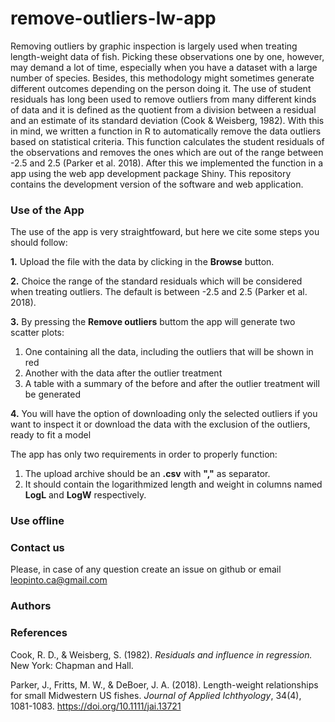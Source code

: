 # remove-outliers-lw-app
Removing outliers by graphic inspection is largely used when treating length-weight data of fish. Picking these observations one by one, however, may demand a lot of time, especially when you have a dataset with a large number of species. Besides, this methodology might sometimes generate different outcomes depending on the person doing it. The use of student residuals has long been used to remove outliers from many different kinds of data and it is defined as the quotient from a division between a residual and an estimate of its standard deviation (Cook & Weisberg, 1982). With this in mind, we written a function in R to automatically remove the data outliers based on statistical criteria. This function calculates the student residuals of the observations and removes the ones which are out of the range between -2.5 and 2.5 (Parker et al. 2018). After this we implemented the function in a app using the web app development package Shiny. This repository contains the development version of the software and web application.

### Use of the App

The use of the app is very straightfoward, but here we cite some steps you should follow:

**1.** Upload the file with the data by clicking in the **Browse** button.

**2.** Choice the range of the standard residuals which will be considered when treating outliers. The default is between -2.5 and 2.5 (Parker et al. 2018).

**3.** By pressing the **Remove outliers** buttom the app will generate two scatter plots: 
   1. One containing all the data, including the outliers that will be shown in red
   1. Another with the data after the outlier treatment
   1. A table with a summary of the before and after the outlier treatment will be generated
 
**4.** You will have the option of downloading only the selected outliers if you want to inspect it or download the data with the exclusion of the outliers, ready to fit a model 

The app has only two requirements in order to properly function:

1. The upload archive should be an **.csv** with **","** as separator.
1. It should contain the logarithmized length and weight in columns named **LogL** and **LogW** respectively.


### Use offline

### Contact us

Please, in case of any question create an issue on github or email leopinto.ca@gmail.com

### Authors


### References
Cook, R. D., & Weisberg, S. (1982). *Residuals and influence in regression.* New York: Chapman and Hall.

Parker, J., Fritts, M. W., & DeBoer, J. A. (2018). Length-weight relationships for small Midwestern US fishes. *Journal of Applied Ichthyology*, 34(4), 1081-1083. https://doi.org/10.1111/jai.13721
